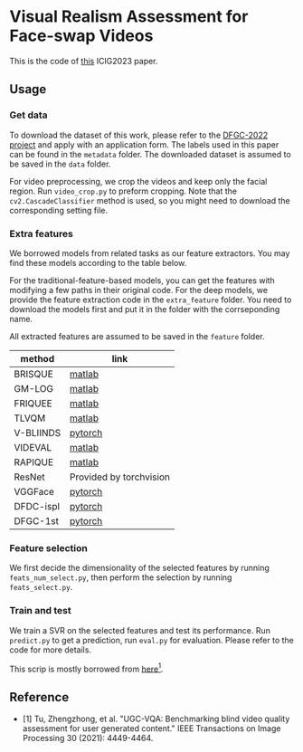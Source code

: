 # Visual Realism Assessment for Face-swap Videos
This is the code of [this](https://arxiv.org/abs/2302.00918) ICIG2023 paper.



## Usage

### Get data
To download the dataset of this work, please refer to the [DFGC-2022 project](https://github.com/NiCE-X/DFGC-2022) and apply with an application form.
The labels used in this paper can be found in the `metadata` folder. The downloaded dataset is assumed to be saved in the `data` folder.

For video preprocessing, we crop the videos and keep only the facial region. Run `video_crop.py` to preform cropping. Note that the `cv2.CascadeClassifier` method is used, so you might need to download the corresponding setting file.

### Extra features
We borrowed models from related tasks as our feature extractors. You may find these models according to the table below.

For the traditional-feature-based models, you can get the features with modifying a few paths in their original code. For the deep models, we provide the feature extraction code in the `extra_feature` folder. You need to download the models first and put it in the folder with the corrseponding name.

All extracted features are assumed to be saved in the `feature` folder.

|method|link|
|----|----|
|BRISQUE|[matlab](https://github.com/vztu/VIDEVAL/tree/master/features/initial_feature_set)|
|GM-LOG|[matlab](https://github.com/vztu/VIDEVAL/tree/master/features/initial_feature_set)|
|FRIQUEE|[matlab](https://github.com/vztu/VIDEVAL/tree/master/features/initial_feature_set)|
|TLVQM|[matlab](https://github.com/vztu/VIDEVAL/tree/master/features/initial_feature_set)|
|V-BLIINDS|[pytorch](https://github.com/pavancm/vbliinds)|
|VIDEVAL|[matlab](https://github.com/vztu/VIDEVAL/tree/master)|
|RAPIQUE|[matlab](https://github.com/vztu/RAPIQUE)|
|ResNet|Provided by torchvision|
|VGGFace|[pytorch](https://github.com/prlz77/vgg-face.pytorch)|
|DFDC-ispl|[pytorch](https://github.com/polimi-ispl/icpr2020dfdc)|
|DFGC-1st|[pytorch](https://github.com/chenhanch/DFGC-2022-1st-place)|

### Feature selection
We first decide the dimensionality of the selected features by running `feats_num_select.py`, then perform the selection by running `feats_select.py`.

### Train and test
We train a SVR on the selected features and test its performance. Run `predict.py` to get a prediction, run `eval.py` for evaluation. Please refer to the code for more details. 

This scrip is mostly borrowed from [here](https://github.com/vztu/BVQA_Benchmark.git)[<sup>1</sup>](#refer-anchor-1).


## Reference

<div id="refer-anchor-1"></div>

- [1] Tu, Zhengzhong, et al. "UGC-VQA: Benchmarking blind video quality assessment for user generated content." IEEE Transactions on Image Processing 30 (2021): 4449-4464.

